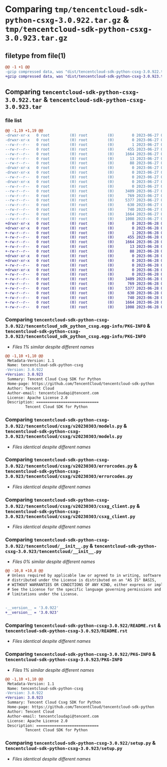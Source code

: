 # Comparing `tmp/tencentcloud-sdk-python-csxg-3.0.922.tar.gz` & `tmp/tencentcloud-sdk-python-csxg-3.0.923.tar.gz`

## filetype from file(1)

```diff
@@ -1 +1 @@
-gzip compressed data, was "dist/tencentcloud-sdk-python-csxg-3.0.922.tar", last modified: Tue Jun 27 00:21:56 2023, max compression
+gzip compressed data, was "dist/tencentcloud-sdk-python-csxg-3.0.923.tar", last modified: Wed Jun 28 00:24:07 2023, max compression
```

## Comparing `tencentcloud-sdk-python-csxg-3.0.922.tar` & `tencentcloud-sdk-python-csxg-3.0.923.tar`

### file list

```diff
@@ -1,19 +1,19 @@
-drwxr-xr-x   0 root         (0) root         (0)        0 2023-06-27 00:21:56.000000 tencentcloud-sdk-python-csxg-3.0.922/
-drwxr-xr-x   0 root         (0) root         (0)        0 2023-06-27 00:21:56.000000 tencentcloud-sdk-python-csxg-3.0.922/tencentcloud_sdk_python_csxg.egg-info/
--rw-r--r--   0 root         (0) root         (0)        1 2023-06-27 00:21:56.000000 tencentcloud-sdk-python-csxg-3.0.922/tencentcloud_sdk_python_csxg.egg-info/dependency_links.txt
--rw-r--r--   0 root         (0) root         (0)      455 2023-06-27 00:21:56.000000 tencentcloud-sdk-python-csxg-3.0.922/tencentcloud_sdk_python_csxg.egg-info/SOURCES.txt
--rw-r--r--   0 root         (0) root         (0)     1664 2023-06-27 00:21:56.000000 tencentcloud-sdk-python-csxg-3.0.922/tencentcloud_sdk_python_csxg.egg-info/PKG-INFO
--rw-r--r--   0 root         (0) root         (0)       13 2023-06-27 00:21:56.000000 tencentcloud-sdk-python-csxg-3.0.922/tencentcloud_sdk_python_csxg.egg-info/top_level.txt
--rw-r--r--   0 root         (0) root         (0)       88 2023-06-27 00:21:56.000000 tencentcloud-sdk-python-csxg-3.0.922/setup.cfg
-drwxr-xr-x   0 root         (0) root         (0)        0 2023-06-27 00:21:56.000000 tencentcloud-sdk-python-csxg-3.0.922/tencentcloud/
-drwxr-xr-x   0 root         (0) root         (0)        0 2023-06-27 00:21:56.000000 tencentcloud-sdk-python-csxg-3.0.922/tencentcloud/csxg/
--rw-r--r--   0 root         (0) root         (0)        0 2023-06-27 00:21:56.000000 tencentcloud-sdk-python-csxg-3.0.922/tencentcloud/csxg/__init__.py
-drwxr-xr-x   0 root         (0) root         (0)        0 2023-06-27 00:21:56.000000 tencentcloud-sdk-python-csxg-3.0.922/tencentcloud/csxg/v20230303/
--rw-r--r--   0 root         (0) root         (0)        0 2023-06-27 00:21:56.000000 tencentcloud-sdk-python-csxg-3.0.922/tencentcloud/csxg/v20230303/__init__.py
--rw-r--r--   0 root         (0) root         (0)     3409 2023-06-27 00:21:56.000000 tencentcloud-sdk-python-csxg-3.0.922/tencentcloud/csxg/v20230303/models.py
--rw-r--r--   0 root         (0) root         (0)      769 2023-06-27 00:21:56.000000 tencentcloud-sdk-python-csxg-3.0.922/tencentcloud/csxg/v20230303/errorcodes.py
--rw-r--r--   0 root         (0) root         (0)     5377 2023-06-27 00:21:56.000000 tencentcloud-sdk-python-csxg-3.0.922/tencentcloud/csxg/v20230303/csxg_client.py
--rw-r--r--   0 root         (0) root         (0)      630 2023-06-27 00:21:56.000000 tencentcloud-sdk-python-csxg-3.0.922/tencentcloud/__init__.py
--rw-r--r--   0 root         (0) root         (0)      740 2023-06-27 00:21:56.000000 tencentcloud-sdk-python-csxg-3.0.922/README.rst
--rw-r--r--   0 root         (0) root         (0)     1664 2023-06-27 00:21:56.000000 tencentcloud-sdk-python-csxg-3.0.922/PKG-INFO
--rw-r--r--   0 root         (0) root         (0)     1008 2023-06-27 00:21:56.000000 tencentcloud-sdk-python-csxg-3.0.922/setup.py
+drwxr-xr-x   0 root         (0) root         (0)        0 2023-06-28 00:24:07.000000 tencentcloud-sdk-python-csxg-3.0.923/
+drwxr-xr-x   0 root         (0) root         (0)        0 2023-06-28 00:24:07.000000 tencentcloud-sdk-python-csxg-3.0.923/tencentcloud_sdk_python_csxg.egg-info/
+-rw-r--r--   0 root         (0) root         (0)        1 2023-06-28 00:24:07.000000 tencentcloud-sdk-python-csxg-3.0.923/tencentcloud_sdk_python_csxg.egg-info/dependency_links.txt
+-rw-r--r--   0 root         (0) root         (0)      455 2023-06-28 00:24:07.000000 tencentcloud-sdk-python-csxg-3.0.923/tencentcloud_sdk_python_csxg.egg-info/SOURCES.txt
+-rw-r--r--   0 root         (0) root         (0)     1664 2023-06-28 00:24:07.000000 tencentcloud-sdk-python-csxg-3.0.923/tencentcloud_sdk_python_csxg.egg-info/PKG-INFO
+-rw-r--r--   0 root         (0) root         (0)       13 2023-06-28 00:24:07.000000 tencentcloud-sdk-python-csxg-3.0.923/tencentcloud_sdk_python_csxg.egg-info/top_level.txt
+-rw-r--r--   0 root         (0) root         (0)       88 2023-06-28 00:24:07.000000 tencentcloud-sdk-python-csxg-3.0.923/setup.cfg
+drwxr-xr-x   0 root         (0) root         (0)        0 2023-06-28 00:24:07.000000 tencentcloud-sdk-python-csxg-3.0.923/tencentcloud/
+drwxr-xr-x   0 root         (0) root         (0)        0 2023-06-28 00:24:07.000000 tencentcloud-sdk-python-csxg-3.0.923/tencentcloud/csxg/
+-rw-r--r--   0 root         (0) root         (0)        0 2023-06-28 00:24:07.000000 tencentcloud-sdk-python-csxg-3.0.923/tencentcloud/csxg/__init__.py
+drwxr-xr-x   0 root         (0) root         (0)        0 2023-06-28 00:24:07.000000 tencentcloud-sdk-python-csxg-3.0.923/tencentcloud/csxg/v20230303/
+-rw-r--r--   0 root         (0) root         (0)        0 2023-06-28 00:24:07.000000 tencentcloud-sdk-python-csxg-3.0.923/tencentcloud/csxg/v20230303/__init__.py
+-rw-r--r--   0 root         (0) root         (0)     3409 2023-06-28 00:24:07.000000 tencentcloud-sdk-python-csxg-3.0.923/tencentcloud/csxg/v20230303/models.py
+-rw-r--r--   0 root         (0) root         (0)      769 2023-06-28 00:24:07.000000 tencentcloud-sdk-python-csxg-3.0.923/tencentcloud/csxg/v20230303/errorcodes.py
+-rw-r--r--   0 root         (0) root         (0)     5377 2023-06-28 00:24:07.000000 tencentcloud-sdk-python-csxg-3.0.923/tencentcloud/csxg/v20230303/csxg_client.py
+-rw-r--r--   0 root         (0) root         (0)      630 2023-06-28 00:24:07.000000 tencentcloud-sdk-python-csxg-3.0.923/tencentcloud/__init__.py
+-rw-r--r--   0 root         (0) root         (0)      740 2023-06-28 00:24:07.000000 tencentcloud-sdk-python-csxg-3.0.923/README.rst
+-rw-r--r--   0 root         (0) root         (0)     1664 2023-06-28 00:24:07.000000 tencentcloud-sdk-python-csxg-3.0.923/PKG-INFO
+-rw-r--r--   0 root         (0) root         (0)     1008 2023-06-28 00:24:07.000000 tencentcloud-sdk-python-csxg-3.0.923/setup.py
```

### Comparing `tencentcloud-sdk-python-csxg-3.0.922/tencentcloud_sdk_python_csxg.egg-info/PKG-INFO` & `tencentcloud-sdk-python-csxg-3.0.923/tencentcloud_sdk_python_csxg.egg-info/PKG-INFO`

 * *Files 1% similar despite different names*

```diff
@@ -1,10 +1,10 @@
 Metadata-Version: 1.1
 Name: tencentcloud-sdk-python-csxg
-Version: 3.0.922
+Version: 3.0.923
 Summary: Tencent Cloud Csxg SDK for Python
 Home-page: https://github.com/TencentCloud/tencentcloud-sdk-python
 Author: Tencent Cloud
 Author-email: tencentcloudapi@tencent.com
 License: Apache License 2.0
 Description: ============================
         Tencent Cloud SDK for Python
```

### Comparing `tencentcloud-sdk-python-csxg-3.0.922/tencentcloud/csxg/v20230303/models.py` & `tencentcloud-sdk-python-csxg-3.0.923/tencentcloud/csxg/v20230303/models.py`

 * *Files identical despite different names*

### Comparing `tencentcloud-sdk-python-csxg-3.0.922/tencentcloud/csxg/v20230303/errorcodes.py` & `tencentcloud-sdk-python-csxg-3.0.923/tencentcloud/csxg/v20230303/errorcodes.py`

 * *Files identical despite different names*

### Comparing `tencentcloud-sdk-python-csxg-3.0.922/tencentcloud/csxg/v20230303/csxg_client.py` & `tencentcloud-sdk-python-csxg-3.0.923/tencentcloud/csxg/v20230303/csxg_client.py`

 * *Files identical despite different names*

### Comparing `tencentcloud-sdk-python-csxg-3.0.922/tencentcloud/__init__.py` & `tencentcloud-sdk-python-csxg-3.0.923/tencentcloud/__init__.py`

 * *Files 0% similar despite different names*

```diff
@@ -10,8 +10,8 @@
 # Unless required by applicable law or agreed to in writing, software
 # distributed under the License is distributed on an "AS IS" BASIS,
 # WITHOUT WARRANTIES OR CONDITIONS OF ANY KIND, either express or implied.
 # See the License for the specific language governing permissions and
 # limitations under the License.
 
 
-__version__ = '3.0.922'
+__version__ = '3.0.923'
```

### Comparing `tencentcloud-sdk-python-csxg-3.0.922/README.rst` & `tencentcloud-sdk-python-csxg-3.0.923/README.rst`

 * *Files identical despite different names*

### Comparing `tencentcloud-sdk-python-csxg-3.0.922/PKG-INFO` & `tencentcloud-sdk-python-csxg-3.0.923/PKG-INFO`

 * *Files 1% similar despite different names*

```diff
@@ -1,10 +1,10 @@
 Metadata-Version: 1.1
 Name: tencentcloud-sdk-python-csxg
-Version: 3.0.922
+Version: 3.0.923
 Summary: Tencent Cloud Csxg SDK for Python
 Home-page: https://github.com/TencentCloud/tencentcloud-sdk-python
 Author: Tencent Cloud
 Author-email: tencentcloudapi@tencent.com
 License: Apache License 2.0
 Description: ============================
         Tencent Cloud SDK for Python
```

### Comparing `tencentcloud-sdk-python-csxg-3.0.922/setup.py` & `tencentcloud-sdk-python-csxg-3.0.923/setup.py`

 * *Files identical despite different names*

